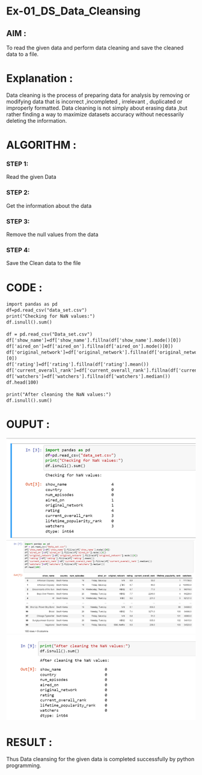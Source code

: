 # Ex-01_DS_Data_Cleansing


## AIM :
To read the given data and perform data cleaning and save the cleaned data to a file. 

# Explanation :
Data cleaning is the process of preparing data for analysis by removing or modifying data that is incorrect ,incompleted , irrelevant , duplicated or improperly formatted. 
Data cleaning is not simply about erasing data ,but rather finding a way to maximize datasets accuracy without necessarily deleting the information. 

# ALGORITHM :
### STEP 1:
Read the given Data
### STEP 2:
Get the information about the data
### STEP 3:
Remove the null values from the data
### STEP 4:
Save the Clean data to the file


# CODE :
~~~
import pandas as pd
df=pd.read_csv("data_set.csv")
print("Checking for NaN values:")
df.isnull().sum()

df = pd.read_csv("Data_set.csv")
df['show_name']=df['show_name'].fillna(df['show_name'].mode()[0])
df['aired_on']=df['aired_on'].fillna(df['aired_on'].mode()[0])
df['original_network']=df['original_network'].fillna(df['original_network'].mode()[0])
df['rating']=df['rating'].fillna(df['rating'].mean())
df['current_overall_rank']=df['current_overall_rank'].fillna(df['current_overall_rank'].median())
df['watchers']=df['watchers'].fillna(df['watchers'].median())
df.head(100)

print("After cleaning the NaN values:")
df.isnull().sum()
~~~
# OUPUT :
![OUTPUT](/IMAGES/img1.png)
![OUTPUT](/IMAGES/img2.png)
![OUTPUT](/IMAGES/img3.png)
# RESULT :
Thus Data cleansing for the given data is completed successfully by python programming.
